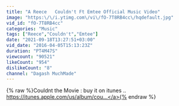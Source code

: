```yaml
---
title: "A Reece   Couldn't Ft Emtee Official Music Video"
image: "https:\/\/i.ytimg.com\/vi\/fO-7T8RB4cc\/hqdefault.jpg"
vid_id: "fO-7T8RB4cc"
categories: "Music"
tags: ["Reece","Couldn't","Emtee"]
date: "2021-09-18T13:27:51+03:00"
vid_date: "2016-04-05T15:13:23Z"
duration: "PT4M47S"
viewcount: "90521"
likeCount: "954"
dislikeCount: "8"
channel: "Dagash MuchMade"
---
```

{% raw %}Couldnt the Movie : buy it on itunes .. <a rel="nofollow" target="blank" href="https://itunes.apple.com/us/album/cou...">https://itunes.apple.com/us/album/cou...</a>{% endraw %}
